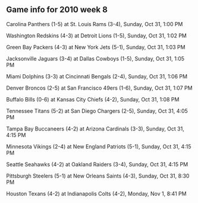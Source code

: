 ## Game info for 2010 week 8
Carolina Panthers (1-5) at St. Louis Rams (3-4), Sunday, Oct 31, 1:00 PM

Washington Redskins (4-3) at Detroit Lions (1-5), Sunday, Oct 31, 1:02 PM

Green Bay Packers (4-3) at New York Jets (5-1), Sunday, Oct 31, 1:03 PM

Jacksonville Jaguars (3-4) at Dallas Cowboys (1-5), Sunday, Oct 31, 1:05 PM

Miami Dolphins (3-3) at Cincinnati Bengals (2-4), Sunday, Oct 31, 1:06 PM

Denver Broncos (2-5) at San Francisco 49ers (1-6), Sunday, Oct 31, 1:07 PM

Buffalo Bills (0-6) at Kansas City Chiefs (4-2), Sunday, Oct 31, 1:08 PM



Tennessee Titans (5-2) at San Diego Chargers (2-5), Sunday, Oct 31, 4:05 PM

Tampa Bay Buccaneers (4-2) at Arizona Cardinals (3-3), Sunday, Oct 31, 4:15 PM

Minnesota Vikings (2-4) at New England Patriots (5-1), Sunday, Oct 31, 4:15 PM

Seattle Seahawks (4-2) at Oakland Raiders (3-4), Sunday, Oct 31, 4:15 PM



Pittsburgh Steelers (5-1) at New Orleans Saints (4-3), Sunday, Oct 31, 8:30 PM



Houston Texans (4-2) at Indianapolis Colts (4-2), Monday, Nov 1, 8:41 PM

